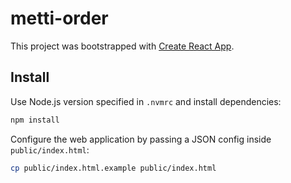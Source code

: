 
# metti-order

This project was bootstrapped with [Create React App](https://github.com/facebook/create-react-app).

## Install

Use Node.js version specified in `.nvmrc` and install dependencies:

```bash
npm install
```

Configure the web application by passing a JSON config inside `public/index.html`:

```bash
cp public/index.html.example public/index.html
```
